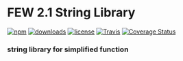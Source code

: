 # FEW 2.1 String Library

[![npm](https://img.shields.io/npm/v/string_function_module_lol)](https://img.shields.io/npm/v/string_function_module_lol)
[![downloads](https://img.shields.io/npm/dw/string_function_module_lol)](https://img.shields.io/npm/dw/string_function_module_lol)
[![license](https://img.shields.io/npm/l/string_function_module_lol)](https://img.shields.io/npm/l/string_function_module_lol)
[![Travis](https://api.travis-ci.com/squeaky1273/FEW-2.1-String-Library.svg?branch=main&status=passed)](https://api.travis-ci.com/squeaky1273/FEW-2.1-String-Library.svg?branch=main&status=passed)
[![Coverage Status](https://coveralls.io/repos/github/squeaky1273/FEW-2.1-String-Library/badge.svg?branch=main)](https://coveralls.io/github/squeaky1273/FEW-2.1-String-Library?branch=main)

### string library for simplified function